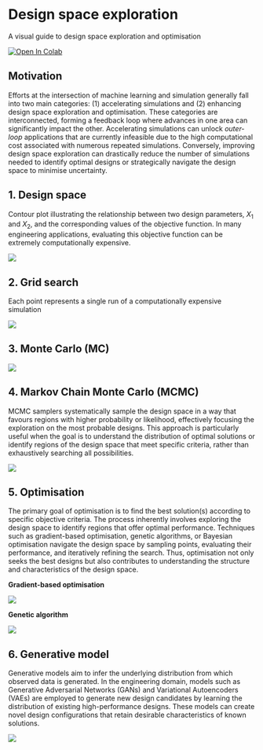# Design space exploration

A visual guide to design space exploration and optimisation

 <a href="https://colab.research.google.com/github/mark-hobbs/design-space-exploration/blob/main/design-space-exploration.ipynb" target="_parent"><img src="https://colab.research.google.com/assets/colab-badge.svg" alt="Open In Colab"/></a>

## Motivation

Efforts at the intersection of machine learning and simulation generally fall into two main categories: (1) accelerating simulations and (2) enhancing design space exploration and optimisation. These categories are interconnected, forming a feedback loop where advances in one area can significantly impact the other. Accelerating simulations can unlock *outer-loop* applications that are currently infeasible due to the high computational cost associated with numerous repeated simulations. Conversely, improving design space exploration can drastically reduce the number of simulations needed to identify optimal designs or strategically navigate the design space to minimise uncertainty.

## 1. Design space

Contour plot illustrating the relationship between two design parameters, $X_1$ and $X_2$, and the corresponding values of the objective function. In many engineering applications, evaluating this objective function can be extremely computationally expensive.

![](figures/design-space.png)

## 2. Grid search

Each point represents a single run of a computationally expensive simulation

![](figures/grid-search.png)

## 3. Monte Carlo (MC)

![](figures/monte-carlo.png)

## 4. Markov Chain Monte Carlo (MCMC)

MCMC samplers systematically sample the design space in a way that favours regions with higher probability or likelihood, effectively focusing the exploration on the most probable designs. This approach is particularly useful when the goal is to understand the distribution of optimal solutions or identify regions of the design space that meet specific criteria, rather than exhaustively searching all possibilities.

![](figures/mcmc.png)

## 5. Optimisation

The primary goal of optimisation is to find the best solution(s) according to specific objective criteria. The process inherently involves exploring the design space to identify regions that offer optimal performance. Techniques such as gradient-based optimisation, genetic algorithms, or Bayesian optimisation navigate the design space by sampling points, evaluating their performance, and iteratively refining the search. Thus, optimisation not only seeks the best designs but also contributes to understanding the structure and characteristics of the design space.

**Gradient-based optimisation**

![](figures/optimisation.png)

**Genetic algorithm**

![](figures/genetic-algorithm.gif)

## 6. Generative model

Generative models aim to infer the underlying distribution from which observed data is generated. In the engineering domain, models such as Generative Adversarial Networks (GANs) and Variational Autoencoders (VAEs) are employed to generate new design candidates by learning the distribution of existing high-performance designs. These models can create novel design configurations that retain desirable characteristics of known solutions.

![](figures/generative-model.png)
